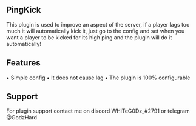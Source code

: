 ## PingKick
This plugin is used to improve an aspect of the server, if a player lags too much it will automatically kick it, just go to the config and set when you want a player to be kicked for its high ping and the plugin will do it automatically!

## Features
• Simple config • It does not cause lag • The plugin is 100% configurable

## Support
For plugin support contact me on discord WHiTeG0Dz_#2791 or telegram @GodzHard
